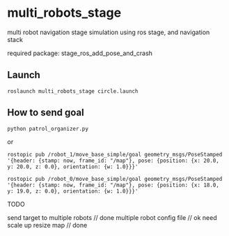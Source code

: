 # multi_robots_stage

multi robot navigation stage simulation using ros stage, and navigation stack

required package:
stage_ros_add_pose_and_crash


## Launch

	roslaunch multi_robots_stage circle.launch 

## How to send goal
	
	python patrol_organizer.py 

or

	rostopic pub /robot_1/move_base_simple/goal geometry_msgs/PoseStamped '{header: {stamp: now, frame_id: "/map"}, pose: {position: {x: 20.0, y: 20.0, z: 0.0}, orientation: {w: 1.0}}}'

	rostopic pub /robot_0/move_base_simple/goal geometry_msgs/PoseStamped '{header: {stamp: now, frame_id: "/map"}, pose: {position: {x: 18.0, y: 19.0, z: 0.0}, orientation: {w: 1.0}}}'


TODO

send target to multiple robots  // done
multiple robot config file // ok need scale up
resize map  // done 
